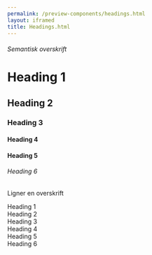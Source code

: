 ```yaml
--- 
permalink: /preview-components/headings.html
layout: iframed 
title: Headings.html
---
```

<div class="container">
    <div class="row">
        <div class="col-6">
            <h6>Semantisk overskrift</h6>
            <h1>Heading 1</h1>
            <h2>Heading 2</h2>
            <h3>Heading 3</h3>
            <h4>Heading 4</h4>
            <h4>Heading 5</h4>
            <h6>Heading 6</h6>
        </div>
        <div class="col-6">
            <p class="h6">Ligner en overskrift</p>
            <div class="h1">Heading 1</div>
            <div class="h2">Heading 2</div>
            <div class="h3">Heading 3</div>
            <div class="h4">Heading 4</div>
            <div class="h4">Heading 5</div>
            <div class="h6">Heading 6</div>
        </div>
    </div>
</div>